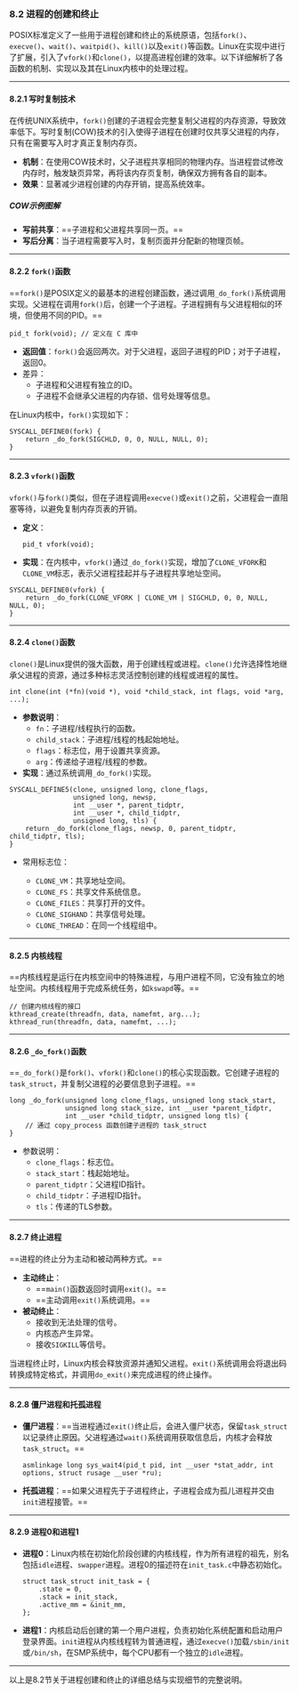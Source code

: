 ### 8.2 进程的创建和终止

POSIX标准定义了一些用于进程创建和终止的系统原语，包括`fork()`、`execve()`、`wait()`、`waitpid()`、`kill()`以及`exit()`等函数。Linux在实现中进行了扩展，引入了`vfork()`和`clone()`，以提高进程创建的效率。以下详细解析了各函数的机制、实现以及其在Linux内核中的处理过程。

------

#### 8.2.1 写时复制技术

在传统UNIX系统中，`fork()`创建的子进程会完整复制父进程的内存资源，导致效率低下。写时复制(COW)技术的引入使得子进程在创建时仅共享父进程的内存，只有在需要写入时才真正复制内存页。

- **机制**：在使用COW技术时，父子进程共享相同的物理内存。当进程尝试修改内存时，触发缺页异常，再将该内存页复制，确保双方拥有各自的副本。
- **效果**：显著减少进程创建的内存开销，提高系统效率。

##### COW示例图解

- **写前共享**：==子进程和父进程共享同一页。==
- **写后分离**：当子进程需要写入时，复制页面并分配新的物理页帧。

------

#### 8.2.2 `fork()`函数

==`fork()`是POSIX定义的最基本的进程创建函数，通过调用`_do_fork()`系统调用实现。父进程在调用`fork()`后，创建一个子进程。子进程拥有与父进程相似的环境，但使用不同的PID。==

```
pid_t fork(void); // 定义在 C 库中
```

- **返回值**：`fork()`会返回两次。对于父进程，返回子进程的PID；对于子进程，返回0。
- 差异：
  - 子进程和父进程有独立的ID。
  - 子进程不会继承父进程的内存锁、信号处理等信息。

在Linux内核中，`fork()`实现如下：

```
SYSCALL_DEFINE0(fork) {
    return _do_fork(SIGCHLD, 0, 0, NULL, NULL, 0);
}
```

------

#### 8.2.3 `vfork()`函数

`vfork()`与`fork()`类似，但在子进程调用`execve()`或`exit()`之前，父进程会一直阻塞等待，以避免复制内存页表的开销。

- **定义**：

  ```
  pid_t vfork(void);
  ```

- **实现**：在内核中，`vfork()`通过`_do_fork()`实现，增加了`CLONE_VFORK`和`CLONE_VM`标志，表示父进程挂起并与子进程共享地址空间。

```
SYSCALL_DEFINE0(vfork) {
    return _do_fork(CLONE_VFORK | CLONE_VM | SIGCHLD, 0, 0, NULL, NULL, 0);
}
```

------

#### 8.2.4 `clone()`函数

`clone()`是Linux提供的强大函数，用于创建线程或进程。`clone()`允许选择性地继承父进程的资源，通过多种标志灵活控制创建的线程或进程的属性。

```
int clone(int (*fn)(void *), void *child_stack, int flags, void *arg, ...);
```

- **参数说明**：
  - `fn`：子进程/线程执行的函数。
  - `child_stack`：子进程/线程的栈起始地址。
  - `flags`：标志位，用于设置共享资源。
  - `arg`：传递给子进程/线程的参数。
- **实现**：通过系统调用`_do_fork()`实现。

```
SYSCALL_DEFINE5(clone, unsigned long, clone_flags,
                unsigned long, newsp,
                int __user *, parent_tidptr,
                int __user *, child_tidptr,
                unsigned long, tls) {
    return _do_fork(clone_flags, newsp, 0, parent_tidptr, child_tidptr, tls);
}
```

- 常用标志位：

  - `CLONE_VM`：共享地址空间。
  - `CLONE_FS`：共享文件系统信息。
  - `CLONE_FILES`：共享打开的文件。
  - `CLONE_SIGHAND`：共享信号处理。
  - `CLONE_THREAD`：在同一个线程组中。

------

#### 8.2.5 内核线程

==内核线程是运行在内核空间中的特殊进程，与用户进程不同，它没有独立的地址空间。内核线程用于完成系统任务，如`kswapd`等。==

```
// 创建内核线程的接口
kthread_create(threadfn, data, namefmt, arg...);
kthread_run(threadfn, data, namefmt, ...);
```

------

#### 8.2.6 `_do_fork()`函数

==`_do_fork()`是`fork()`、`vfork()`和`clone()`的核心实现函数。它创建子进程的`task_struct`，并复制父进程的必要信息到子进程。==

```
long _do_fork(unsigned long clone_flags, unsigned long stack_start,
              unsigned long stack_size, int __user *parent_tidptr,
              int __user *child_tidptr, unsigned long tls) {
    // 通过 copy_process 函数创建子进程的 task_struct
}
```

- 参数说明：
  - `clone_flags`：标志位。
  - `stack_start`：栈起始地址。
  - `parent_tidptr`：父进程ID指针。
  - `child_tidptr`：子进程ID指针。
  - `tls`：传递的TLS参数。

------

#### 8.2.7 终止进程

==进程的终止分为主动和被动两种方式。==

- **主动终止**：
  - ==`main()`函数返回时调用`exit()`。==
  - ==主动调用`exit()`系统调用。==
- **被动终止**：
  - 接收到无法处理的信号。
  - 内核态产生异常。
  - 接收`SIGKILL`等信号。

当进程终止时，Linux内核会释放资源并通知父进程。`exit()`系统调用会将退出码转换成特定格式，并调用`do_exit()`来完成进程的终止操作。

------

#### 8.2.8 僵尸进程和托孤进程

- **僵尸进程**：==当进程通过`exit()`终止后，会进入僵尸状态，保留`task_struct`以记录终止原因。父进程通过`wait()`系统调用获取信息后，内核才会释放`task_struct`。==

  ```
  asmlinkage long sys_wait4(pid_t pid, int __user *stat_addr, int options, struct rusage __user *ru);
  ```

- **托孤进程**：==如果父进程先于子进程终止，子进程会成为孤儿进程并交由`init`进程接管。==

------

#### 8.2.9 进程0和进程1

- **进程0**：Linux内核在初始化阶段创建的内核线程，作为所有进程的祖先，别名包括`idle`进程、`swapper`进程。进程0的描述符在`init_task.c`中静态初始化。

  ```
  struct task_struct init_task = {
      .state = 0,
      .stack = init_stack,
      .active_mm = &init_mm,
  };
  ```

- **进程1**：内核启动后创建的第一个用户进程，负责初始化系统配置和启动用户登录界面。`init`进程从内核线程转为普通进程，通过`execve()`加载`/sbin/init`或`/bin/sh`，在SMP系统中，每个CPU都有一个独立的`idle`进程。

------

以上是8.2节关于进程创建和终止的详细总结与实现细节的完整说明。